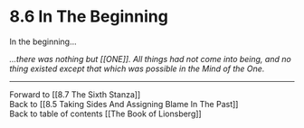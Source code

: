 # 8.6 In The Beginning

In the beginning... 

_...there was nothing but [[ONE]]. All things had not come into being, and no thing existed except that which was possible in the Mind of the One._ 


___

Forward to [[8.7 The Sixth Stanza]]                  
Back to [[8.5 Taking Sides And Assigning Blame In The Past]]                   
Back to table of contents [[The Book of Lionsberg]]  
